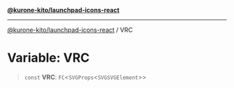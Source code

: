 [**@kurone-kito/launchpad-icons-react**](../README.md)

***

[@kurone-kito/launchpad-icons-react](../globals.md) / VRC

# Variable: VRC

> `const` **VRC**: `FC`\<`SVGProps`\<`SVGSVGElement`\>\>
